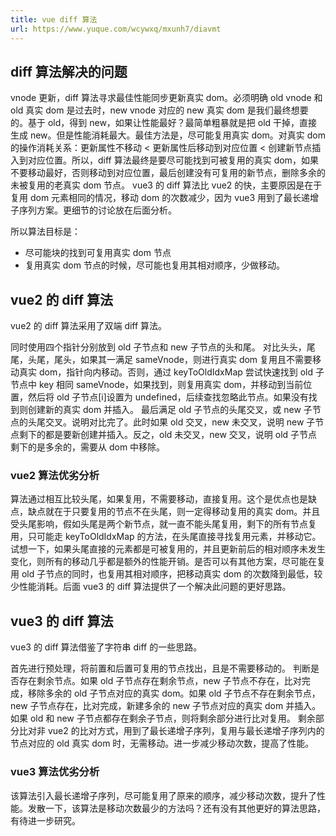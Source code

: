 ```yaml
---
title: vue diff 算法
url: https://www.yuque.com/wcywxq/mxunh7/diavmt
---
```


<a name="4ec332ef"></a>

## diff 算法解决的问题

vnode 更新，diff 算法寻求最佳性能同步更新真实 dom。必须明确 old vnode 和 old 真实 dom 是过去时，new vnode 对应的 new 真实 dom 是我们最终想要的。基于 old，得到 new，如果让性能最好？最简单粗暴就是把 old 干掉，直接生成 new。但是性能消耗最大。最佳方法是，尽可能复用真实 dom。对真实 dom 的操作消耗关系：更新属性不移动 < 更新属性后移动到对应位置 < 创建新节点插入到对应位置。所以，diff 算法最终是要尽可能找到可被复用的真实 dom，如果不要移动最好，否则移动到对应位置，最后创建没有可复用的新节点，删除多余的未被复用的老真实 dom 节点。
vue3 的 diff 算法比 vue2 的快，主要原因是在于复用 dom 元素相同的情况，移动 dom 的次数减少，因为 vue3 用到了最长递增子序列方案。更细节的讨论放在后面分析。

所以算法目标是：

- 尽可能块的找到可复用真实 dom 节点
- 复用真实 dom 节点的时候，尽可能也复用其相对顺序，少做移动。

<a name="4ccd0554"></a>

## vue2 的 diff 算法

vue2 的 diff 算法采用了双端 diff 算法。

同时使用四个指针分别放到 old 子节点和 new 子节点的头和尾。
对比头头，尾尾，头尾，尾头，如果其一满足 sameVnode，则进行真实 dom 复用且不需要移动真实 dom，指针向内移动。否则，通过 keyToOldIdxMap 尝试快速找到 old 子节点中 key 相同 sameVnode，如果找到，则复用真实 dom，并移动到当前位置，然后将 old 子节点\[i]设置为 undefined，后续查找忽略此节点。如果没有找到则创建新的真实 dom 并插入。
最后满足 old 子节点的头尾交叉，或 new 子节点的头尾交叉。说明对比完了。此时如果 old 交叉，new 未交叉，说明 new 子节点剩下的都是要新创建并插入。反之，old 未交叉，new 交叉，说明 old 子节点剩下的是多余的，需要从 dom 中移除。

<a name="3815629f"></a>

### vue2 算法优劣分析

算法通过相互比较头尾，如果复用，不需要移动，直接复用。这个是优点也是缺点，缺点就在于只要复用的节点不在头尾，则一定得移动复用的真实 dom。并且受头尾影响，假如头尾是两个新节点，就一直不能头尾复用，剩下的所有节点复用，只可能走 keyToOldIdxMap 的方法，在头尾直接寻找复用元素，并移动它。试想一下，如果头尾直接的元素都是可被复用的，并且更新前后的相对顺序未发生变化，则所有的移动几乎都是额外的性能开销。是否可以有其他方案，尽可能在复用 old 子节点的同时，也复用其相对顺序，把移动真实 dom 的次数降到最低，较少性能消耗。后面 vue3 的 diff 算法提供了一个解决此问题的更好思路。

<a name="c449f9f6"></a>

## vue3 的 diff 算法

vue3 的 diff 算法借鉴了字符串 diff 的一些思路。

首先进行预处理，将前置和后置可复用的节点找出，且是不需要移动的。
判断是否存在剩余节点。如果 old 子节点存在剩余节点，new 子节点不存在，比对完成，移除多余的 old 子节点对应的真实 dom。如果 old 子节点不存在剩余节点，new 子节点存在，比对完成，新建多余的 new 子节点对应的真实 dom 并插入。如果 old 和 new 子节点都存在剩余子节点，则将剩余部分进行比对复用。
剩余部分比对非 vue2 的比对方式，用到了最长递增子序列，复用与最长递增子序列内的节点对应的 old 真实 dom 时，无需移动。进一步减少移动次数，提高了性能。

<a name="55c5b1df"></a>

### vue3 算法优劣分析

该算法引入最长递增子序列，尽可能复用了原来的顺序，减少移动次数，提升了性能。发散一下，该算法是移动次数最少的方法吗？还有没有其他更好的算法思路，有待进一步研究。
